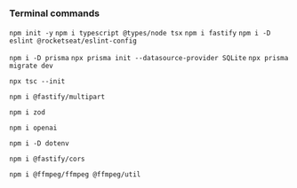 ### Terminal commands

`npm init -y`
`npm i typescript @types/node tsx`
`npm i fastify`
`npm i -D eslint @rocketseat/eslint-config`

`npm i -D prisma`
`npx prisma init --datasource-provider SQLite`
`npx prisma migrate dev`

`npx tsc --init`

`npm i @fastify/multipart`

`npm i zod`

`npm i openai`

`npm i -D dotenv`

`npm i @fastify/cors`

`npm i @ffmpeg/ffmpeg @ffmpeg/util`
